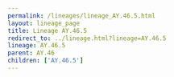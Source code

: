 ```yaml
---
permalink: /lineages/lineage_AY.46.5.html
layout: lineage_page
title: Lineage AY.46.5
redirect_to: ../lineage.html?lineage=AY.46.5
lineage: AY.46.5
parent: AY.46
children: ['AY.46.5']
---
```


